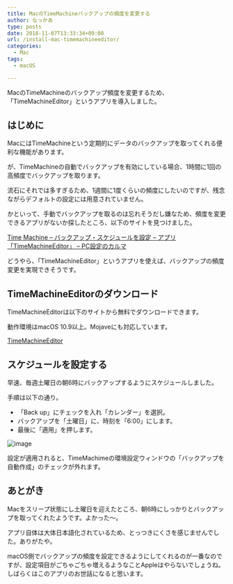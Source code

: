 ```yaml
---
title: MacのTimeMachineバックアップの頻度を変更する
author: なっかあ
type: posts
date: 2018-11-07T13:33:34+09:00
url: /install-mac-timemachineeditor/
categories:
  - Mac
tags:
  - macOS

---
```

MacのTimeMachineのバックアップ頻度を変更するため、「TimeMachineEditor」というアプリを導入しました。

## はじめに

MacにはTimeMachineという定期的にデータのバックアップを取ってくれる便利な機能があります。
  
が、TimeMachineの自動でバックアップを有効にしている場合、1時間に1回の高頻度でバックアップを取ります。
  
流石にそれでは多すぎるため、1週間に1度くらいの頻度にしたいのですが、残念ながらデフォルトの設定には用意されていません。
  
かといって、手動でバックアップを取るのは忘れそうだし嫌なため、頻度を変更できるアプリがないか探したところ、以下のサイトを見つけました。

[Time Machine &#8211; バックアップ・スケジュールを設定 &#8211; アプリ「TimeMachineEditor」 &#8211; PC設定のカルマ](https://pc-karuma.net/mac-app-timemachineeditor/)

どうやら、「TimeMachineEditor」というアプリを使えば、バックアップの頻度変更を実現できそうです。

## TimeMachineEditorのダウンロード

TimeMachineEditorは以下のサイトから無料でダウンロードできます。
  
動作環境はmacOS 10.9以上。Mojaveにも対応しています。

[TimeMachineEditor](https://tclementdev.com/timemachineeditor/)

## スケジュールを設定する

早速、毎週土曜日の朝6時にバックアップするようにスケジュールしました。
  
手順は以下の通り。

  * 「Back up」にチェックを入れ「カレンダー」を選択。
  * バックアップを「土曜日」に、時刻を「6:00」にします。
  * 最後に「適用」を押します。

![image](/img/wp/tme-20181107-768x525.png )

設定が適用されると、TimeMachimeの環境設定ウィンドウの「バックアップを自動作成」のチェックが外れます。

## あとがき

Macをスリープ状態にし土曜日を迎えたところ、朝6時にしっかりとバックアップを取ってくれたようです。よかった〜。
  
アプリ自体は大体日本語化されているため、とっつきにくさを感じませんでした。ありがたや。
  
macOS側でバックアップの頻度を設定できるようにしてくれるのが一番なのですが、設定項目がごちゃごちゃ増えるようなことAppleはやらないでしょうね。しばらくはこのアプリのお世話になると思います。
